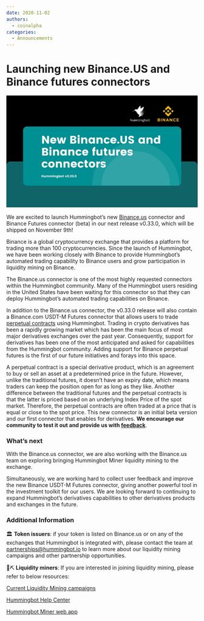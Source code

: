 ```yaml
---
date: 2020-11-02
authors:
  - coinalpha
categories:
  - Announcements
---
```



# Launching new Binance.US and Binance futures connectors

![cover](binance-us-and-binance-perpetual.jpg)

We are excited to launch Hummingbot’s new [Binance.us](https://www.binance.us/en/home) connector and Binance Futures connector (beta) in our next release v0.33.0, which will be shipped on November 9th! 

Binance is a global cryptocurrency exchange that provides a platform for trading more than 100 cryptocurrencies. Since the launch of Hummingbot, we have been working closely with Binance to provide Hummingbot’s automated trading capability to Binance users and grow participation in liquidity mining on Binance. 

The Binance.us connector is one of the most highly requested connectors within the Hummingbot community. Many of the Hummingbot users residing in the United States have been waiting for this connector so that they can deploy Hummingbot’s automated trading capabilities on Binance. 

<!-- more -->

In addition to the Binance.us connector, the v0.33.0 release will also contain a Binance.com USDT-M Futures connector that allows users to trade [perpetual contracts](https://academy.binance.com/en/articles/what-are-perpetual-futures-contracts) using Hummingbot.  Trading in crypto derivatives has been a rapidly growing market which has been the main focus of most major derivatives exchanges over the past year.  Consequently, support for derivatives has been one of the most anticipated and asked for capabilities from the Hummingbot community.  Adding support for Binance perpetual futures is the first of our future initiatives and forays into this space.


A perpetual contract is a special derivative product, which is an agreement to buy or sell an asset at a predetermined price in the future. However, unlike the traditional futures, it doesn’t have an expiry date, which means traders can keep the position open for as long as they like. Another difference between the traditional futures and the perpetual contracts is that the latter is priced based on an underlying Index Price of the spot market. Therefore, the perpetual contracts are often traded at a price that is equal or close to the spot price. This new connector is an initial beta version and our first connector that enables for derivatives.  **We encourage our community to test it out and provide us with [feedback](mailto:team@hummingbot.io)**. 

### What’s next

With the Binance.us connector, we are also working with the Binance.us team on exploring bringing Hummingbot Miner liquidity mining to the exchange. 

Simultaneously, we are working hard to collect user feedback and improve the new Binance USDT-M Futures connector, giving another powerful tool in the investment toolkit for our users. We are looking forward to continuing to expand Hummingbot’s derivatives capabilities to other derivatives products and exchanges in the future.   


### Additional Information

🏛 **Token issuers**: if your token is listed on Binance.us or on any of the exchanges that Hummingbot is integrated with, please contact the team at partnerships@hummingbot.io to learn more about our liquidity mining campaigns and other partnership opportunities.

🌊⛏️ **Liquidity miners**: If you are interested in joining liquidity mining, please refer to below resources:

[Current Liquidity Mining campaigns](https://support.hummingbot.io/hc/en-us/sections/900002130663-Campaigns)

[Hummingbot Help Center](https://support.hummingbot.io/)

[Hummingbot Miner web app](https://miner.hummingbot.io/)
